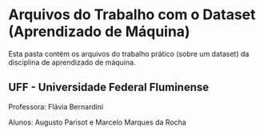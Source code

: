 # Arquivos do Trabalho com o Dataset (Aprendizado de Máquina)
Esta pasta contém os arquivos do trabalho prático (sobre um dataset) da disciplina de aprendizado de máquina.

## UFF - Universidade Federal Fluminense ##
Professora: Flávia Bernardini

Alunos: Augusto Parisot e Marcelo Marques da Rocha

